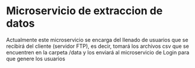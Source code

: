 
# Microservicio de extraccion de datos 

Actualmente este microservicio se encarga del llenado de usuarios que se recibirá del cliente (servidor FTP), es decir,
tomará los archivos csv que se encuentren en la carpeta /data y los enviará al microservicio de Login para que 
genere los usuarios
